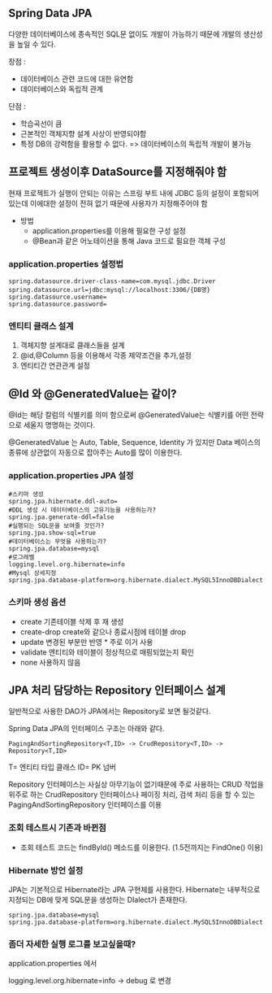 ## Spring Data JPA 

다양한 데이터베이스에 종속적인 SQL문 없이도 개발이 가능하기 때문에 개발의 생산성을 높일 수 있다.

장점 :

- 데이터베이스 관련 코드에 대한 유연함
- 데이터베이스와 독립적 관계

단점 :

- 학습곡선이 큼
- 근본적인 객체지향 설계 사상이 반영되야함
- 특정 DB의 강력함을 활용할 수 없다. => 데이터베이스의 독립적 개발이 불가능

## 프로젝트 생성이후 DataSource를 지정해줘야 함

현재 프로젝트가 실행이 안되는 이유는 스프링 부트 내에 JDBC 등의 설정이 포함되어있는데 이에대한 설정이 전혀 없기 때문에 사용자가 지정해주어야 함

- 방법
	- application.properties를 이용해 필요한 구성 설정
	- @Bean과 같은 어노테이션을 통해 Java 코드로 필요한 객체 구성


### application.properties 설정법
~~~
spring.datasource.driver-class-name=com.mysql.jdbc.Driver
spring.datasource.url=jdbc:mysql://localhost:3306/{DB명}
spring.datasource.username=
spring.datasource.password=
~~~

### 엔티티 클래스 설계

1. 객체지향 설계대로 클래스들을 설계
2. @id,@Column 등을 이용해서 각종 제약조건을 추가,설정
3. 엔티티간 연관관계 설정

## @Id 와 @GeneratedValue는 같이?

@Id는 해당 칼럼의 식별키를 의미 함으로써 @GeneratedValue는 식별키를 어떤 전략으로 세울지 명명하는 것이다.

@GeneratedValue 는 Auto, Table, Sequence, Identity 가 있지만 Data 베이스의 종류에 상관없이 자동으로 잡아주는 Auto를 많이 이용한다.

### application.properties JPA 설정
~~~
#스키마 생성
spring.jpa.hibernate.ddl-auto=
#DDL 생성 시 데이터베이스의 고유기능을 사용하는가?
spring.jpa.generate-ddl=false
#실행되는 SQL문을 보여줄 것인가?
spring.jpa.show-sql=true
#데이터베이스는 무엇을 사용하는가?
spring.jpa.database=mysql
#로그레벨
logging.level.org.hibernate=info
#Mysql 상세지정
spring.jpa.database-platform=org.hibernate.dialect.MySQL5InnoDBDialect
~~~

### 스키마 생성 옵션

- create 기존테이블 삭제 후 재 생성
- create-drop create와 같으나 종료시점에 테이블 drop
- update 변경된 부분만 반영 * 주로 이거 사용
- validate 엔티티와 테이블이 정상적으로 매핑되었는지 확인
- none 사용하지 않음

## JPA 처리 담당하는 Repository 인터페이스 설계
일반적으로 사용한 DAO가 JPA에서는 Repository로 보면 될것같다.

Spring Data JPA의 인터페이스 구조는 아래와 같다.

	PagingAndSortingRepository<T,ID> -> CrudRepository<T,ID> -> Repository<T,ID>

T= 엔티티 타입 클래스
ID= PK 넘버

Repository 인터페이스는 사실상 아무기능이 없기때문에 주로 사용하는 CRUD 작업을 위주로 하는 CrudRepository 인터페이스나 페이징 처리, 검색 처리 등을 할 수 있는 PagingAndSortingRepository 인터페이스를 이용

### 조회 테스트시 기존과 바뀐점

* 조회 테스트 코드는 findById() 메소드를 이용한다. (1.5전까지는 FindOne() 이용)

### Hibernate 방언 설정
JPA는 기본적으로 Hibernate라는 JPA 구현체를 사용한다. 
Hibernate는 내부적으로 지정되는 DB에 맞게 SQL문을 생성하는 DIalect가 존재한다.
~~~
spring.jpa.database=mysql
spring.jpa.database-platform=org.hibernate.dialect.MySQL5InnoDBDialect
~~~

### 좀더 자세한 실행 로그를 보고싶을때?

application.properties 에서 

logging.level.org.hibernate=info -> debug 로 변경

